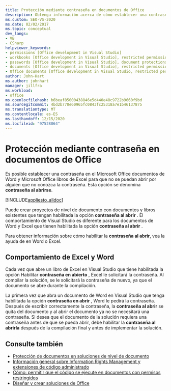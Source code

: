```yaml
---
title: Protección mediante contraseña en documentos de Office
description: Obtenga información acerca de cómo establecer una contraseña en los libros de Excel y los documentos de Microsoft Word para que los usuarios no autorizados no puedan abrirla.
ms.custom: SEO-VS-2020
ms.date: 02/02/2017
ms.topic: conceptual
dev_langs:
- VB
- CSharp
helpviewer_keywords:
- permissions [Office development in Visual Studio]
- workbooks [Office development in Visual Studio], restricted permissions
- passwords [Office development in Visual Studio], document protections
- documents [Office development in Visual Studio], restricted permissions
- Office documents [Office development in Visual Studio, restricted permissions
author: John-Hart
ms.author: johnhart
manager: jillfra
ms.workload:
- office
ms.openlocfilehash: b6beaf85000438846e5d440e48c9722b9660f9bd
ms.sourcegitcommit: 4bd2b770e60965fc0843fc25318a7e1b46137875
ms.translationtype: MT
ms.contentlocale: es-ES
ms.lasthandoff: 12/15/2020
ms.locfileid: "97528064"
---
```

# <a name="password-protection-on-office-documents"></a>Protección mediante contraseña en documentos de Office
  Es posible establecer una contraseña en el Microsoft Office documentos de Word y Microsoft Office libros de Excel para que no se puedan abrir por alguien que no conozca la contraseña. Esta opción se denomina **contraseña al abrirse**.

 [!INCLUDE[appliesto_alldoc](../vsto/includes/appliesto-alldoc-md.md)]

 Puede crear proyectos de nivel de documento con documentos y libros existentes que tengan habilitada la opción **contraseña al abrir** . El comportamiento de Visual Studio es diferente para los documentos de Word y Excel que tienen habilitada la opción **contraseña al abrir** .

 Para obtener información sobre cómo habilitar la **contraseña al abrir**, vea la ayuda de en Word o Excel.

## <a name="behavior-of-excel-and-word"></a>Comportamiento de Excel y Word
 Cada vez que abre un libro de Excel en Visual Studio que tiene habilitada la opción Habilitar **contraseña en abierto** , Excel le solicitará la contraseña. Al compilar la solución, se le solicitará la contraseña de nuevo, ya que el documento se abre durante la compilación.

 La primera vez que abra un documento de Word en Visual Studio que tenga habilitada la opción **contraseña en abrir** , Word le pedirá la contraseña. Después de escribir correctamente la contraseña, la **contraseña al abrir** se quita del documento y al abrir el documento ya no se necesitará una contraseña. Si desea que el documento de la solución requiera una contraseña antes de que se pueda abrir, debe habilitar la **contraseña al abrirla** después de la compilación final y antes de implementar la solución.

## <a name="see-also"></a>Consulte también
- [Protección de documentos en soluciones de nivel de documento](../vsto/document-protection-in-document-level-solutions.md)
- [Información general sobre Information Rights Management y extensiones de código administrado](../vsto/information-rights-management-and-managed-code-extensions-overview.md)
- [Cómo: permitir que el código se ejecute en documentos con permisos restringidos](../vsto/how-to-permit-code-to-run-behind-documents-with-restricted-permissions.md)
- [Diseñar y crear soluciones de Office](../vsto/designing-and-creating-office-solutions.md)
